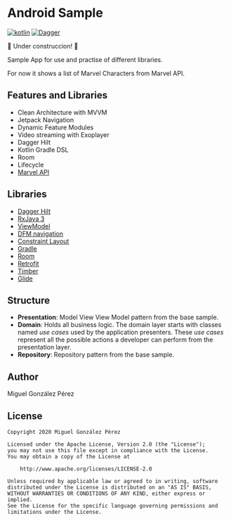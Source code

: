 # Android Sample

[![kotlin](https://img.shields.io/badge/Kotlin-1.4.xx-blue)](https://kotlinlang.org/) [![Dagger](https://img.shields.io/badge/Dagger-Hilt-orange)](https://dagger.dev/hilt)


:construction: Under construccion! :construction:

Sample App for use and practise of different libraries.

For now it shows a list of Marvel Characters from Marvel API.

## Features and Libraries
* Clean Architecture with MVVM
* Jetpack Navigation
* Dynamic Feature Modules
* Video streaming with Exoplayer
* Dagger Hilt
* Kotlin Gradle DSL
* Room
* Lifecycle
* [Marvel API](https://developer.marvel.com/docs)

## Libraries
*   [Dagger Hilt](https://dagger.dev/hilt)
*   [RxJava 3](https://github.com/ReactiveX/RxJava)
*   [ViewModel](https://developer.android.com/topic/libraries/architecture/viewmodel)
*   [DFM navigation](https://developer.android.com/guide/navigation)
*   [Constraint Layout](https://developer.android.com/training/constraint-layout)
*   [Gradle](https://docs.gradle.org)
*   [Room](https://developer.android.com/topic/libraries/architecture/room)
*   [Retrofit](https://square.github.io/retrofit)
*   [Timber](https://github.com/JakeWharton/timber)
*   [Glide](https://github.com/bumptech/glide)

## Structure
* **Presentation**: Model View View Model pattern from the base sample.
* **Domain**: Holds all business logic. The domain layer starts with classes named *use cases* used by the application presenters. These *use cases* represent all the possible actions a developer can perform from the presentation layer.
* **Repository**: Repository pattern from the base sample.

## Author
Miguel González Pérez

## License
	Copyright 2020 Miguel González Pérez

	Licensed under the Apache License, Version 2.0 (the "License");
	you may not use this file except in compliance with the License.
	You may obtain a copy of the License at

		http://www.apache.org/licenses/LICENSE-2.0

	Unless required by applicable law or agreed to in writing, software
	distributed under the License is distributed on an "AS IS" BASIS,
	WITHOUT WARRANTIES OR CONDITIONS OF ANY KIND, either express or implied.
	See the License for the specific language governing permissions and
	limitations under the License.